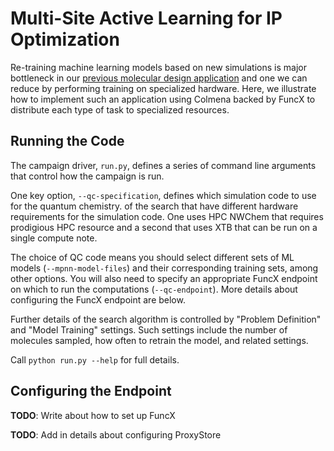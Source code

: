 # Multi-Site Active Learning for IP Optimization

Re-training machine learning models based on new simulations is major bottleneck in our [previous molecular design application](../ip-single-fidelity/README.md)
and one we can reduce by performing training on specialized hardware.
Here, we illustrate how to implement such an application using Colmena backed by FuncX to distribute each type of task to specialized resources.

## Running the Code

The campaign driver, `run.py`, defines a series of command line arguments that control how the campaign is run.

One key option, `--qc-specification`, defines which simulation code to use for the quantum chemistry. of the search that have different hardware requirements for the simulation code. 
One uses HPC NWChem that requires prodigious HPC resource 
and a second that uses XTB that can be run on a single compute note. 

The choice of QC code means you should select different sets of ML models (`--mpnn-model-files`) and their corresponding training sets, among other options.
You will also need to specify an appropriate FuncX endpoint on which to run the computations (``--qc-endpoint``).
More details about configuring the FuncX endpoint are below.

Further details of the search algorithm is controlled by "Problem Definition" and "Model Training" settings.
Such settings include the number of molecules sampled, how often to retrain the model, and related settings.

Call `python run.py --help` for full details.

## Configuring the Endpoint

**TODO**: Write about how to set up FuncX

**TODO**: Add in details about configuring ProxyStore
